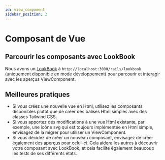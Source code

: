 ```yaml
---
id: view_component
sidebar_position: 2
---
```


# Composant de Vue

## Parcourir les composants avec LookBook

Nous avons un [LookBook](https://v2.lookbook.build/guide) à `http://localhost:3000/rails/lookbook` (uniquement disponible en mode développement) pour parcourir et interagir avec les aperçus ViewComponent.

## Meilleures pratiques

- Si vous créez une nouvelle vue en Html, utilisez les composants disponibles plutôt que de créer des balises Html simples avec des classes Tailwind CSS.
- Si vous apportez des modifications à une vue Html existante, par exemple, une icône svg qui est toujours implémentée en Html simple, envisagez de la migrer pour utiliser un ViewComponent.
- Si vous décidez de créer un nouveau composant, envisagez de créer également des [aperçus](https://viewcomponent.org/guide/previews.html) pour celui-ci. Cela aidera les autres à découvrir votre composant avec LookBook, et cela facilite également beaucoup les tests de ses différents états.
